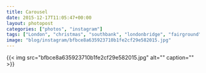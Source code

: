 ```yaml
---
title: Carousel
date: 2015-12-17T11:05:47+00:00
layout: photopost
categories: ["photos", "instagram"]
tags: ["London", "christmas", "southbank", "londonbridge", "fairground", "ride", "tatemodern"]
image: "blog/instagram/bfbce8a635923710b1fe2cf29e582015.jpg"
---
```


{{< img src="bfbce8a635923710b1fe2cf29e582015.jpg" alt="" caption="" >}}



